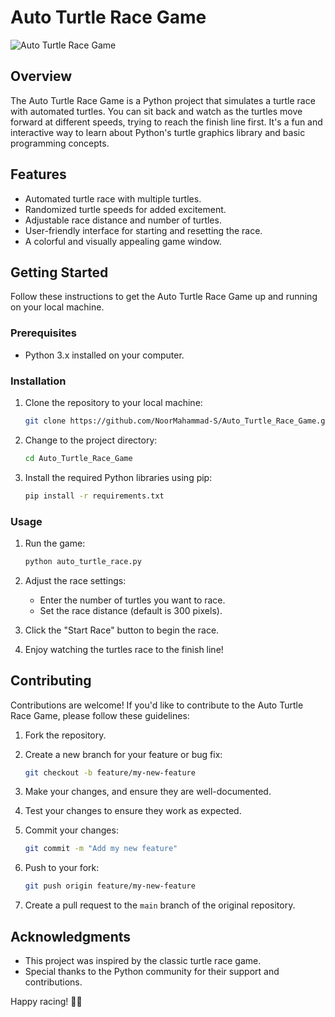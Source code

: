 # Auto Turtle Race Game

![Auto Turtle Race Game](https://github.com/NoorMahammad-S/Auto_Turtle_Race_Game/blob/main/screenshot.png)

## Overview

The Auto Turtle Race Game is a Python project that simulates a turtle race with automated turtles. 
You can sit back and watch as the turtles move forward at different speeds, trying to reach the finish line first. 
It's a fun and interactive way to learn about Python's turtle graphics library and basic programming concepts.

## Features

- Automated turtle race with multiple turtles.
- Randomized turtle speeds for added excitement.
- Adjustable race distance and number of turtles.
- User-friendly interface for starting and resetting the race.
- A colorful and visually appealing game window.

## Getting Started

Follow these instructions to get the Auto Turtle Race Game up and running on your local machine.

### Prerequisites

- Python 3.x installed on your computer.

### Installation

1. Clone the repository to your local machine:

   ```bash
   git clone https://github.com/NoorMahammad-S/Auto_Turtle_Race_Game.git
   ```

2. Change to the project directory:

   ```bash
   cd Auto_Turtle_Race_Game
   ```

3. Install the required Python libraries using pip:

   ```bash
   pip install -r requirements.txt
   ```

### Usage

1. Run the game:

   ```bash
   python auto_turtle_race.py
   ```

2. Adjust the race settings:
   - Enter the number of turtles you want to race.
   - Set the race distance (default is 300 pixels).

3. Click the "Start Race" button to begin the race.

4. Enjoy watching the turtles race to the finish line!

## Contributing

Contributions are welcome! If you'd like to contribute to the Auto Turtle Race Game, please follow these guidelines:

1. Fork the repository.

2. Create a new branch for your feature or bug fix:

   ```bash
   git checkout -b feature/my-new-feature
   ```

3. Make your changes, and ensure they are well-documented.

4. Test your changes to ensure they work as expected.

5. Commit your changes:

   ```bash
   git commit -m "Add my new feature"
   ```

6. Push to your fork:

   ```bash
   git push origin feature/my-new-feature
   ```

7. Create a pull request to the `main` branch of the original repository.


## Acknowledgments

- This project was inspired by the classic turtle race game.
- Special thanks to the Python community for their support and contributions.


Happy racing! 🐢🏁
